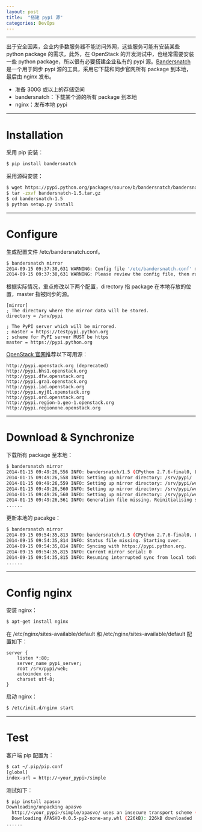 ```yaml
---
layout: post
title:  "搭建 pypi 源"
categories: DevOps
---
```


----------

出于安全因素，企业内多数服务器不能访问外网，这些服务可能有安装某些 python package 的需求，此外，在 OpenStack 的开发测试中，也经常需要安装一些 python package，所以很有必要搭建企业私有的 pypi 源。[Bandersnatch](https://pypi.python.org/pypi/bandersnatch) 是一个用于同步 pypi 源的工具，采用它下载和同步官网所有 package 到本地，最后由 nginx 发布。

- 准备 300G 或以上的存储空间
- bandersnatch：下载某个源的所有 package 到本地
- nginx：发布本地 pypi

-----------

# Installation

采用 pip 安装：

~~~ bash
$ pip install bandersnatch
~~~ 
采用源码安装：

~~~ bash
$ wget https://pypi.python.org/packages/source/b/bandersnatch/bandersnatch-1.5.tar.gz
$ tar -zxvf bandersnatch-1.5.tar.gz
$ cd bandersnatch-1.5
$ python setup.py install
~~~ 

-----------

# Configure

生成配置文件 /etc/bandersnatch.conf。

~~~ bash
$ bandersnatch mirror
2014-09-15 09:37:30,631 WARNING: Config file '/etc/bandersnatch.conf' missing, creating default config.
2014-09-15 09:37:30,631 WARNING: Please review the config file, then run 'bandersnatch' again.
~~~ 

根据实际情况，重点修改以下两个配置，directory 指 package 在本地存放的位置，master 指被同步的源。

~~~ 
[mirror]
; The directory where the mirror data will be stored.
directory = /srv/pypi

; The PyPI server which will be mirrored.
; master = https://testpypi.python.org
; scheme for PyPI server MUST be https
master = https://pypi.python.org
~~~ 
[OpenStack 官网](http://docs.openstack.org/infra/system-config/bandersnatch.html)推荐以下可用源：

~~~ 	
http://pypi.openstack.org (deprecated)
http://pypi.bhs1.openstack.org
http://pypi.dfw.openstack.org
http://pypi.gra1.openstack.org
http://pypi.iad.openstack.org
http://pypi.nyj01.openstack.org
http://pypi.ord.openstack.org
http://pypi.region-b.geo-1.openstack.org
http://pypi.regionone.openstack.org
~~~ 

----------
#  Download & Synchronize

下载所有 package 至本地：

~~~ bash
$ bandersnatch mirror
2014-01-15 09:49:26,556 INFO: bandersnatch/1.5 (CPython 2.7.6-final0, Linux 3.19.0-37-generic x86_64)
2014-01-15 09:49:26,558 INFO: Setting up mirror directory: /srv/pypi/
2014-01-15 09:49:26,559 INFO: Setting up mirror directory: /srv/pypi/web/simple
2014-01-15 09:49:26,560 INFO: Setting up mirror directory: /srv/pypi/web/packages
2014-01-15 09:49:26,560 INFO: Setting up mirror directory: /srv/pypi/web/local-stats/days
2014-01-15 09:49:26,561 INFO: Generation file missing. Reinitialising status files.
......
~~~ 

更新本地的 pacakge：

~~~ bash
$ bandersnatch mirror
2014-09-15 09:54:35,813 INFO: bandersnatch/1.5 (CPython 2.7.6-final0, Linux 3.19.0-37-generic x86_64)
2014-09-15 09:54:35,814 INFO: Status file missing. Starting over.
2014-09-15 09:54:35,814 INFO: Syncing with https://pypi.python.org.
2014-09-15 09:54:35,815 INFO: Current mirror serial: 0
2014-09-15 09:54:35,815 INFO: Resuming interrupted sync from local todo list.
......
~~~ 

----------

# Config nginx

安装 nginx：

~~~ bash
$ apt-get install nginx
~~~ 

在 /etc/nginx/sites-available/default 和 /etc/nginx/sites-available/default 配置如下：

~~~ 
server {
    listen *:80;
    server_name pypi_server;
    root /srv/pypi/web;
    autoindex on;
    charset utf-8;
}
~~~ 

启动 nginx：

~~~ bash
$ /etc/init.d/nginx start
~~~ 

----------

# Test

客户端 pip 配置为：

~~~ bash
$ cat ~/.pip/pip.conf
[global]
index-url = http://<your_pypi>/simple
~~~ 

测试如下：

~~~ bash
$ pip install apasvo
Downloading/unpacking apasvo
  http://<your_pypi>/simple/apasvo/ uses an insecure transport scheme (http). Consider using https if <your_pypi> has it available
  Downloading APASVO-0.0.5-py2-none-any.whl (226kB): 226kB downloaded
......
~~~ 
